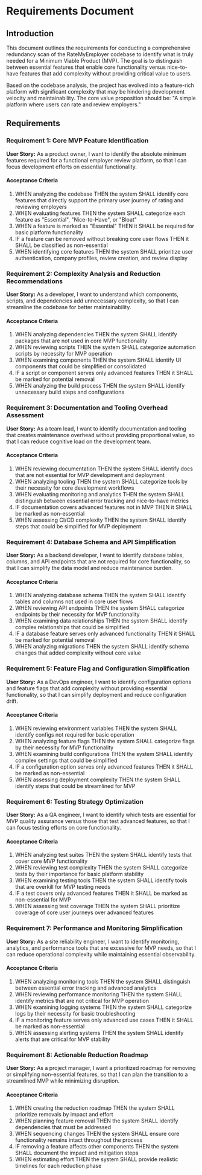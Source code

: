 # Requirements Document

## Introduction

This document outlines the requirements for conducting a comprehensive redundancy scan of the RateMyEmployer codebase to identify what is truly needed for a Minimum Viable Product (MVP). The goal is to distinguish between essential features that enable core functionality versus nice-to-have features that add complexity without providing critical value to users.

Based on the codebase analysis, the project has evolved into a feature-rich platform with significant complexity that may be hindering development velocity and maintainability. The core value proposition should be: "A simple platform where users can rate and review employers."

## Requirements

### Requirement 1: Core MVP Feature Identification

**User Story:** As a product owner, I want to identify the absolute minimum features required for a functional employer review platform, so that I can focus development efforts on essential functionality.

#### Acceptance Criteria

1. WHEN analyzing the codebase THEN the system SHALL identify core features that directly support the primary user journey of rating and reviewing employers
2. WHEN evaluating features THEN the system SHALL categorize each feature as "Essential", "Nice-to-Have", or "Bloat"
3. WHEN a feature is marked as "Essential" THEN it SHALL be required for basic platform functionality
4. IF a feature can be removed without breaking core user flows THEN it SHALL be classified as non-essential
5. WHEN identifying core features THEN the system SHALL prioritize user authentication, company profiles, review creation, and review display

### Requirement 2: Complexity Analysis and Reduction Recommendations

**User Story:** As a developer, I want to understand which components, scripts, and dependencies add unnecessary complexity, so that I can streamline the codebase for better maintainability.

#### Acceptance Criteria

1. WHEN analyzing dependencies THEN the system SHALL identify packages that are not used in core MVP functionality
2. WHEN reviewing scripts THEN the system SHALL categorize automation scripts by necessity for MVP operation
3. WHEN examining components THEN the system SHALL identify UI components that could be simplified or consolidated
4. IF a script or component serves only advanced features THEN it SHALL be marked for potential removal
5. WHEN analyzing the build process THEN the system SHALL identify unnecessary build steps and configurations

### Requirement 3: Documentation and Tooling Overhead Assessment

**User Story:** As a team lead, I want to identify documentation and tooling that creates maintenance overhead without providing proportional value, so that I can reduce cognitive load on the development team.

#### Acceptance Criteria

1. WHEN reviewing documentation THEN the system SHALL identify docs that are not essential for MVP development and deployment
2. WHEN analyzing tooling THEN the system SHALL categorize tools by their necessity for core development workflows
3. WHEN evaluating monitoring and analytics THEN the system SHALL distinguish between essential error tracking and nice-to-have metrics
4. IF documentation covers advanced features not in MVP THEN it SHALL be marked as non-essential
5. WHEN assessing CI/CD complexity THEN the system SHALL identify steps that could be simplified for MVP deployment

### Requirement 4: Database Schema and API Simplification

**User Story:** As a backend developer, I want to identify database tables, columns, and API endpoints that are not required for core functionality, so that I can simplify the data model and reduce maintenance burden.

#### Acceptance Criteria

1. WHEN analyzing database schema THEN the system SHALL identify tables and columns not used in core user flows
2. WHEN reviewing API endpoints THEN the system SHALL categorize endpoints by their necessity for MVP functionality
3. WHEN examining data relationships THEN the system SHALL identify complex relationships that could be simplified
4. IF a database feature serves only advanced functionality THEN it SHALL be marked for potential removal
5. WHEN analyzing migrations THEN the system SHALL identify schema changes that added complexity without core value

### Requirement 5: Feature Flag and Configuration Simplification

**User Story:** As a DevOps engineer, I want to identify configuration options and feature flags that add complexity without providing essential functionality, so that I can simplify deployment and reduce configuration drift.

#### Acceptance Criteria

1. WHEN reviewing environment variables THEN the system SHALL identify configs not required for basic operation
2. WHEN analyzing feature flags THEN the system SHALL categorize flags by their necessity for MVP functionality
3. WHEN examining build configurations THEN the system SHALL identify complex settings that could be simplified
4. IF a configuration option serves only advanced features THEN it SHALL be marked as non-essential
5. WHEN assessing deployment complexity THEN the system SHALL identify steps that could be streamlined for MVP

### Requirement 6: Testing Strategy Optimization

**User Story:** As a QA engineer, I want to identify which tests are essential for MVP quality assurance versus those that test advanced features, so that I can focus testing efforts on core functionality.

#### Acceptance Criteria

1. WHEN analyzing test suites THEN the system SHALL identify tests that cover core MVP functionality
2. WHEN reviewing test complexity THEN the system SHALL categorize tests by their importance for basic platform stability
3. WHEN examining testing tools THEN the system SHALL identify tools that are overkill for MVP testing needs
4. IF a test covers only advanced features THEN it SHALL be marked as non-essential for MVP
5. WHEN assessing test coverage THEN the system SHALL prioritize coverage of core user journeys over advanced features

### Requirement 7: Performance and Monitoring Simplification

**User Story:** As a site reliability engineer, I want to identify monitoring, analytics, and performance tools that are excessive for MVP needs, so that I can reduce operational complexity while maintaining essential observability.

#### Acceptance Criteria

1. WHEN analyzing monitoring tools THEN the system SHALL distinguish between essential error tracking and advanced analytics
2. WHEN reviewing performance monitoring THEN the system SHALL identify metrics that are not critical for MVP operation
3. WHEN examining logging systems THEN the system SHALL categorize logs by their necessity for basic troubleshooting
4. IF a monitoring feature serves only advanced use cases THEN it SHALL be marked as non-essential
5. WHEN assessing alerting systems THEN the system SHALL identify alerts that are critical for MVP stability

### Requirement 8: Actionable Reduction Roadmap

**User Story:** As a project manager, I want a prioritized roadmap for removing or simplifying non-essential features, so that I can plan the transition to a streamlined MVP while minimizing disruption.

#### Acceptance Criteria

1. WHEN creating the reduction roadmap THEN the system SHALL prioritize removals by impact and effort
2. WHEN planning feature removal THEN the system SHALL identify dependencies that must be addressed
3. WHEN sequencing changes THEN the system SHALL ensure core functionality remains intact throughout the process
4. IF removing a feature affects other components THEN the system SHALL document the impact and mitigation steps
5. WHEN estimating effort THEN the system SHALL provide realistic timelines for each reduction phase